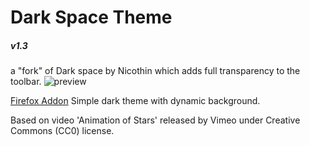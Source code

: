 # Dark Space Theme
##### v1.3
a "fork" of Dark space by Nicothin which adds full transparency to the toolbar.
![preview](https://addons.mozilla.org/user-media/version-previews/full/3879/3879362.png?modified=1640987608)

[Firefox Addon](https://addons.mozilla.org/en-US/firefox/addon/dark-space-full-transparent/?utm_content=repo&utm_medium=referral&utm_source=github.com)
Simple dark theme with dynamic background.

Based on video 'Animation of Stars' released by Vimeo under Creative Commons (CC0) license. 
